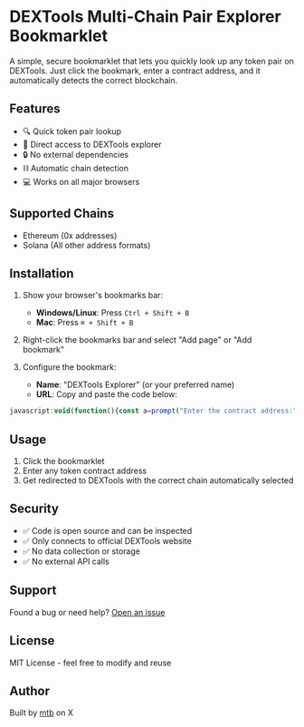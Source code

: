 # DEXTools Multi-Chain Pair Explorer Bookmarklet

A simple, secure bookmarklet that lets you quickly look up any token pair on DEXTools. Just click the bookmark, enter a contract address, and it automatically detects the correct blockchain.

## Features
- 🔍 Quick token pair lookup
- 🔗 Direct access to DEXTools explorer
- 🔒 No external dependencies
- ⛓️ Automatic chain detection
- 💻 Works on all major browsers

## Supported Chains
- Ethereum (0x addresses)
- Solana (All other address formats)

## Installation

1. Show your browser's bookmarks bar:
   - **Windows/Linux**: Press `Ctrl + Shift + B`
   - **Mac**: Press `⌘ + Shift + B`

2. Right-click the bookmarks bar and select "Add page" or "Add bookmark"

3. Configure the bookmark:
   - **Name**: "DEXTools Explorer" (or your preferred name)
   - **URL**: Copy and paste the code below:
```javascript
javascript:void(function(){const a=prompt("Enter the contract address:");if(!a||!a.trim())return;const b=a.trim();let c;b.startsWith("0x")&&42===b.length?c="ether":c="solana";window.open(`https://www.dextools.io/app/en/${c}/pair-explorer/${b}`,"_blank")})();
```

## Usage

1. Click the bookmarklet
2. Enter any token contract address
3. Get redirected to DEXTools with the correct chain automatically selected

## Security
- ✅ Code is open source and can be inspected
- ✅ Only connects to official DEXTools website
- ✅ No data collection or storage
- ✅ No external API calls

## Support

Found a bug or need help? [Open an issue](https://github.com/mtb-io/dextools-bookmarklet/issues)

## License

MIT License - feel free to modify and reuse

## Author

Built by [mtb](https://x.com/LiverpoolMTB) on X
